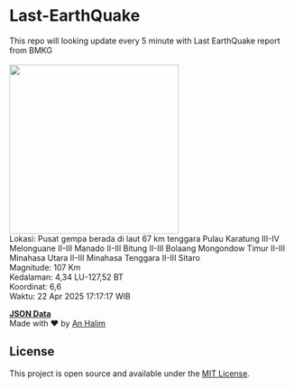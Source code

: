 # Last-EarthQuake
This repo will looking update every 5 minute with Last EarthQuake report from BMKG
<br>
<br>
<img src="undefined" width="300"/>
<br>
Lokasi: Pusat gempa berada di laut 67 km tenggara Pulau Karatung  III-IV Melonguane II-III Manado II-III Bitung II-III Bolaang Mongondow Timur II-III Minahasa Utara II-III Minahasa Tenggara II-III Sitaro <br>
Magnitude: 107 Km <br>
Kedalaman: 4,34 LU-127,52 BT <br>
Koordinat: 6,6 <br>
Waktu: 22 Apr 2025 17:17:17 WIB <br>

<a href="./data/data.json">**JSON Data**</a>
<br>
Made with ❤️ by <a href="https://github.com/an-halim">An Halim</a>
## License

This project is open source and available under the [MIT License](LICENSE).
